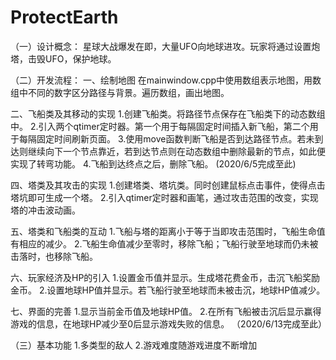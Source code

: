 # ProtectEarth

（一）设计概念：
星球大战爆发在即，大量UFO向地球进攻。玩家将通过设置炮塔，击毁UFO，保护地球。


（二）开发流程：
一、绘制地图
在mainwindow.cpp中使用数组表示地图，用数组中不同的数字区分路径与背景。遍历数组，画出地图。

二、飞船类及其移动的实现
1.创建飞船类。将路径节点保存在飞船类下的动态数组中。
2.引入两个qtimer定时器。第一个用于每隔固定时间插入新飞船，第二个用于每隔固定时间刷新页面。
3.使用move函数判断飞船是否到达路径节点。若未到达则继续向下一个节点靠近，若到达节点则在动态数组中删除最新的节点，如此便实现了转弯功能。
4.飞船到达终点之后，删除飞船。
(2020/6/5完成至此)

四、塔类及其攻击的实现
1.创建塔类、塔坑类。同时创建鼠标点击事件，使得点击塔坑即可生成一个塔。
2.引入qtimer定时器和画笔，通过攻击范围的改变，实现塔的冲击波动画。

五、塔类和飞船类的互动
1.飞船与塔的距离小于等于当即攻击范围时，飞船生命值有相应的减少。
2.飞船生命值减少至零时，移除飞船；飞船行驶至地球而仍未被击落时，也移除飞船。

六、玩家经济及HP的引入
1.设置金币值并显示。生成塔花费金币，击沉飞船奖励金币。
2.设置地球HP值并显示。若飞船行驶至地球而未被击沉，地球HP值减少。

七、界面的完善
1.显示当前金币值及地球HP值。
2.在所有飞船被击沉后显示赢得游戏的信息，在地球HP减少至0后显示游戏失败的信息。
（2020/6/13完成至此）


（三）基本功能
1.多类型的敌人
2.游戏难度随游戏进度不断增加
